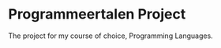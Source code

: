 Programmeertalen Project
========================

The project for my course of choice, Programming Languages.
